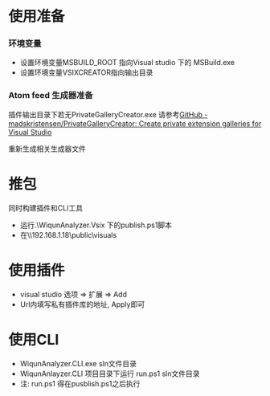 # 使用准备

### 环境变量

- 设置环境变量MSBUILD_ROOT 指向Visual studio 下的 MSBuild.exe
- 设置环境变量VSIXCREATOR指向输出目录

### Atom feed 生成器准备

插件输出目录下若无PrivateGalleryCreator.exe 请参考[GitHub - madskristensen/PrivateGalleryCreator: Create private extension galleries for Visual Studio](https://github.com/madskristensen/PrivateGalleryCreator/tree/master)

重新生成相关生成器文件

# 推包

同时构建插件和CLI工具

- 运行.\WiqunAnalyzer.Vsix 下的publish.ps1脚本
- 在\\\192.168.1.18\public\visuals



# 使用插件

- visual studio 选项 => 扩展 => Add 
- Url内填写私有插件库的地址, Apply即可



# 使用CLI

- WiqunAnalyzer.CLI.exe sln文件目录
- WiqunAnlayzer.CLI 项目目录下运行 run.ps1 sln文件目录
- 注: run.ps1 得在pusblish.ps1之后执行